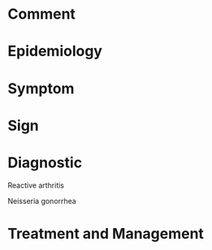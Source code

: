 # Comment

# Epidemiology

# Symptom

# Sign

# Diagnostic

Reactive arthritis

Neisseria gonorrhea

# Treatment and Management
